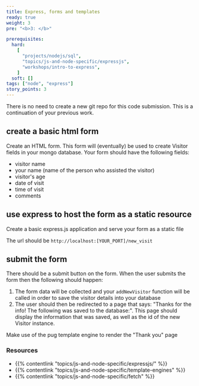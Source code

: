 ```yaml
---
title: Express, forms and templates
ready: true
weight: 3
pre: "<b>3: </b>"

prerequisites:
  hard:
    [
      "projects/nodejs/sql",
      "topics/js-and-node-specific/expressjs",
      "workshops/intro-to-express",
    ]
  soft: []
tags: ["node", "express"]
story_points: 3
---
```


There is no need to create a new git repo for this code submission. This is a continuation of your previous work.

## create a basic html form

Create an HTML form. This form will (eventually) be used to create Visitor fields in your mongo database. Your form should have the following fields:

- visitor name
- your name (name of the person who assisted the visitor)
- visitor's age
- date of visit
- time of visit
- comments

## use express to host the form as a static resource

Create a basic express.js application and serve your form as a static file

The url should be `http://localhost:[YOUR_PORT]/new_visit`

## submit the form

There should be a submit button on the form. When the user submits the form then the following should happen:

1. The form data will be collected and your `addNewVisitor` function will be called in order to save the visitor details into your database
2. The user should then be redirected to a page that says: "Thanks for the info! The following was saved to the database:". This page should display the information that was saved, as well as the id of the new Visitor instance.

Make use of the pug template engine to render the "Thank you" page

### Resources

- {{% contentlink "topics/js-and-node-specific/expressjs/" %}}
- {{% contentlink "topics/js-and-node-specific/template-engines" %}}
- {{% contentlink "topics/js-and-node-specific/fetch" %}}
